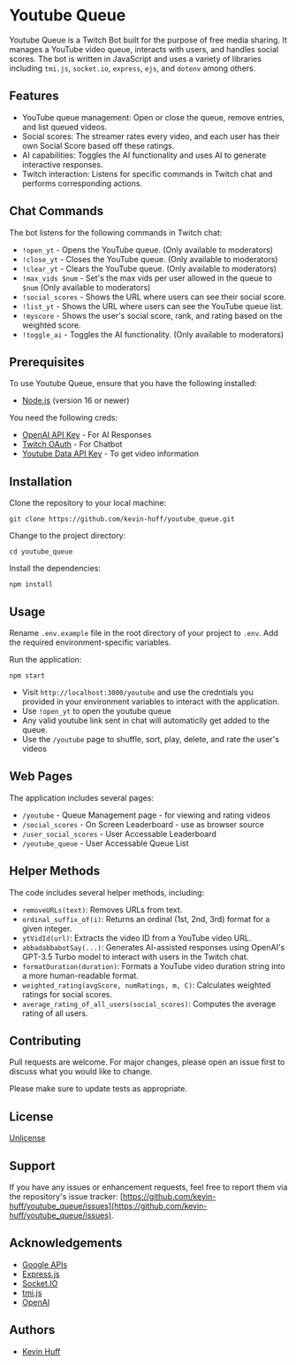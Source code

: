# Youtube Queue

Youtube Queue is a Twitch Bot built for the purpose of free media sharing. It manages a YouTube video queue, interacts with users, and handles social scores. The bot is written in JavaScript and uses a variety of libraries including `tmi.js`, `socket.io`, `express`, `ejs`, and `dotenv` among others.

## Features

- YouTube queue management: Open or close the queue, remove entries, and list queued videos.
- Social scores: The streamer rates every video, and each user has their own Social Score based off these ratings.
- AI capabilities: Toggles the AI functionality and uses AI to generate interactive responses.
- Twitch interaction: Listens for specific commands in Twitch chat and performs corresponding actions.

## Chat Commands

The bot listens for the following commands in Twitch chat:

- `!open_yt` - Opens the YouTube queue. (Only available to moderators)
- `!close_yt` - Closes the YouTube queue. (Only available to moderators)
- `!clear_yt` - Clears the YouTube queue. (Only available to moderators)
- `!max_vids $num` - Set's the max vids per user allowed in the queue to `$num` (Only available to moderators)
- `!social_scores` - Shows the URL where users can see their social score.
- `!list_yt` - Shows the URL where users can see the YouTube queue list.
- `!myscore` - Shows the user's social score, rank, and rating based on the weighted score.
- `!toggle_ai` - Toggles the AI functionality. (Only available to moderators)

## Prerequisites
To use Youtube Queue, ensure that you have the following installed:

- [Node.js](https://nodejs.org/) (version 16 or newer)

You need the following creds:

- [OpenAI API Key](https://platform.openai.com/account/api-keys) - For AI Responses
- [Twitch OAuth](https://twitchapps.com/tmi/) - For Chatbot
- [Youtube Data API Key](https://developers.google.com/youtube/registering_an_application) - To get video information

## Installation

Clone the repository to your local machine:
```
git clone https://github.com/kevin-huff/youtube_queue.git
```
Change to the project directory:
```
cd youtube_queue
```

Install the dependencies:
```
npm install
```

## Usage

Rename `.env.example` file in the root directory of your project to `.env`. Add the required environment-specific variables.

Run the application:
```
npm start
```


- Visit `http://localhost:3000/youtube` and use the credntials you provided in your environment variables to interact with the application.
- Use `!open_yt` to open the youtube queue
- Any valid youtube link sent in chat will automaticlly get added to the queue.
- Use the `/youtube` page to shuffle, sort, play, delete, and rate the user's videos
## Web Pages
The application includes several pages:

- `/youtube` - Queue Management page - for viewing and rating videos
- `/social_scores` - On Screen Leaderboard - use as browser source
- `/user_social_scores` - User Accessable Leaderboard
- `/youtube_queue` - User Accessable Queue List

## Helper Methods

The code includes several helper methods, including:

- `removeURLs(text)`: Removes URLs from text.
- `ordinal_suffix_of(i)`: Returns an ordinal (1st, 2nd, 3rd) format for a given integer.
- `ytVidId(url)`: Extracts the video ID from a YouTube video URL.
- `abbadabbabotSay(...)`: Generates AI-assisted responses using OpenAI's GPT-3.5 Turbo model to interact with users in the Twitch chat.
- `formatDuration(duration)`: Formats a YouTube video duration string into a more human-readable format.
- `weighted_rating(avgScore, numRatings, m, C)`: Calculates weighted ratings for social scores.
- `average_rating_of_all_users(social_scores)`: Computes the average rating of all users.

## Contributing

Pull requests are welcome. For major changes, please open an issue first to discuss what you would like to change.

Please make sure to update tests as appropriate.

## License
[Unlicense](https://unlicense.org)

## Support

If you have any issues or enhancement requests, feel free to report them via the repository's issue tracker: [https://github.com/kevin-huff/youtube_queue/issues](https://github.com/kevin-huff/youtube_queue/issues).

## Acknowledgements

- [Google APIs](https://github.com/googleapis/googleapis)
- [Express.js](https://expressjs.com/)
- [Socket.IO](https://socket.io/)
- [tmi.js](https://github.com/tmijs)
- [OpenAI](https://github.com/openai/openai-node)
## Authors

- [Kevin Huff](https://github.com/kevin-huff)
